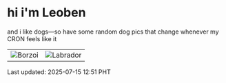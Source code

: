 # hi i'm Leoben

and i like dogs—so have some random dog pics that change whenever my CRON feels like it

|  |  |
|--------|----------|
| ![Borzoi](https://random-dog-vercel.vercel.app/api/random-borzoi?v=1752555086) | ![Labrador](https://random-dog-vercel.vercel.app/api/random-labrador?v=1752555086) |

Last updated: 2025-07-15 12:51 PHT
